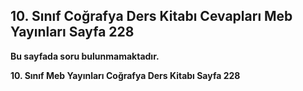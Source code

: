 ## 10. Sınıf Coğrafya Ders Kitabı Cevapları Meb Yayınları Sayfa 228

**Bu sayfada soru bulunmamaktadır.**

**10. Sınıf Meb Yayınları Coğrafya Ders Kitabı Sayfa 228**
